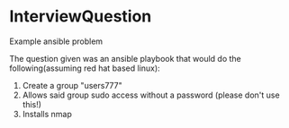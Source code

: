 # InterviewQuestion
Example ansible problem

The question given was an ansible playbook that would do the following(assuming red hat based linux):
1. Create a group "users777"
2. Allows said group sudo access without a password (please don't use this!)
3. Installs nmap
